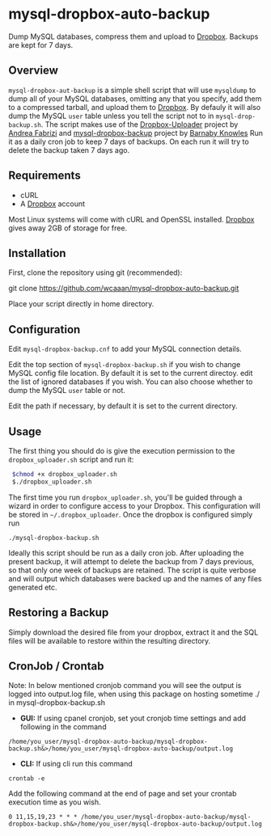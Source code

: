 # mysql-dropbox-auto-backup

Dump MySQL databases, compress them and upload to [Dropbox]. Backups are kept for 7 days.

## Overview

`mysql-dropbox-aut-backup` is a simple shell script that will use `mysqldump` to dump all of your MySQL databases, omitting any that you specify, add them to a compressed tarball, and upload them to [Dropbox]. By defauly it will also dump the MySQL `user` table unless you tell the script not to in `mysql-drop-backup.sh`. The script makes use of the [Dropbox-Uploader] project by [Andrea Fabrizi] and [mysql-dropbox-backup] project by [Barnaby Knowles] Run it as a daily cron job to keep 7 days of backups. On each run it will try to delete the backup taken 7 days ago.

## Requirements

* cURL
* A [Dropbox] account

Most Linux systems will come with cURL and OpenSSL installed. [Dropbox] gives away 2GB of storage for free.

## Installation

First, clone the repository using git (recommended):
  
  git clone https://github.com/wcaaan/mysql-dropbox-auto-backup.git

Place your script directly in home directory.

## Configuration

Edit `mysql-dropbox-backup.cnf` to add your MySQL connection details.

Edit the top section of `mysql-dropbox-backup.sh` if you wish to change MySQL config file location. By default it is set to the current directoy. edit the list of ignored databases if you wish. You can also choose whether to dump the MySQL `user` table or not.

Edit the path if necessary, by default it is set to the current directory.

## Usage

The first thing you should do is give the execution permission to the `dropbox_uploader.sh` script and run it:

```bash
 $chmod +x dropbox_uploader.sh
 $./dropbox_uploader.sh
```

The first time you run `dropbox_uploader.sh`, you'll be guided through a wizard in order to configure access to your Dropbox. This configuration will be stored in `~/.dropbox_uploader`. Once the dropbox is configured simply run 

```
./mysql-dropbox-backup.sh
```


Ideally this script should be run as a daily cron job. After uploading the present backup, it will attempt to delete the backup from 7 days previous, so that only one week of backups are retained. The script is quite verbose and will output which databases were backed up and the names of any files generated etc.

## Restoring a Backup

Simply download the desired file from your dropbox, extract it and the SQL files will be available to restore within the resulting directory.

## CronJob / Crontab

Note: In below mentioned cronjob command you will see the output is logged into output.log file, when using this package on hosting sometime ./ in mysql-dropbox-backup.sh

* **GUI:** If using cpanel cronjob, set yout cronjob time settings and add following in the command

```
/home/you_user/mysql-dropbox-auto-backup/mysql-dropbox-backup.sh&>/home/you_user/mysql-dropbox-auto-backup/output.log
```

* **CLI:** If using cli run this command 
```
crontab -e 
```
Add the following command at the end of page and set your crontab execution time as you wish.
```
0 11,15,19,23 * * * /home/you_user/mysql-dropbox-auto-backup/mysql-dropbox-backup.sh&>/home/you_user/mysql-dropbox-auto-backup/output.log
```

   [Dropbox]: <https://www.dropbox.com>
   [Dropbox-Uploader]: <https://github.com/andreafabrizi/Dropbox-Uploader>
   [Andrea Fabrizi]: <https://github.com/andreafabrizi>
   [mysql-dropbox-backup]: <https://github.com/barns101/mysql-dropbox-backup>
   [Barnaby Knowles]: <https://github.com/barns101>